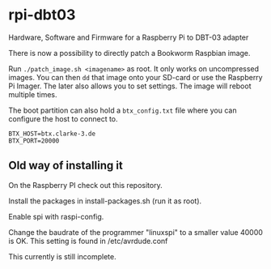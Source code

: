 # rpi-dbt03
Hardware, Software and Firmware for a Raspberry Pi to DBT-03 adapter


There is now a possibility to directly patch a Bookworm Raspbian image.

Run `./patch_image.sh <imagename>` as root. It only works on uncompressed images. You can then `dd` that image onto your SD-card or use the Raspberry Pi Imager. The later also allows you to set settings.
The image will reboot multiple times.

The boot partition can also hold a `btx_config.txt` file where you can configure the host to connect to.

```
BTX_HOST=btx.clarke-3.de
BTX_PORT=20000
```

## Old way of installing it

On the Raspberry PI check out this repository. 

Install the packages in install-packages.sh (run it as root). 

Enable spi with raspi-config. 

Change the baudrate of the programmer "linuxspi" to a smaller value 40000 is OK. This setting is found in /etc/avrdude.conf



This currently is still incomplete.
